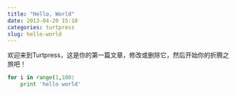```yaml
---
title: "Hello, World"
date: 2013-04-20 15:10
categories: turtpress
slug: hello-world
---
```


欢迎来到Turtpress，这是你的第一篇文章，修改或删除它，然后开始你的折腾之旅吧！

```python
for i in range(1,100:
    print 'hello world'
```
